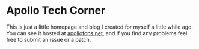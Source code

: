 # Apollo Tech Corner

This is just a little homepage and blog I created for myself a little while ago. You can see it hosted at [apollofops.net](https://apollofops.net), and if you find any problems feel free to submit an issue or a patch.
